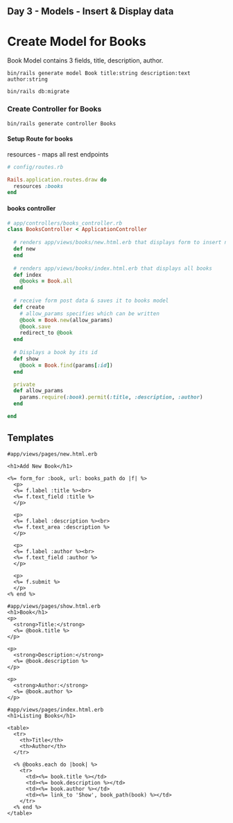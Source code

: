 ## Day 3 - Models - Insert & Display data



# Create Model for Books

Book Model contains 3 fields, title, description, author. 

```
bin/rails generate model Book title:string description:text author:string

bin/rails db:migrate
```


### Create Controller for Books
```
bin/rails generate controller Books

```

#### Setup  Route for books
resources - maps all rest endpoints
```ruby
# config/routes.rb

Rails.application.routes.draw do
  resources :books
end

```

#### books controller

```ruby
# app/controllers/books_controller.rb 
class BooksController < ApplicationController
  
  # renders app/views/books/new.html.erb that displays form to insert new book
  def new
  end
  
  # renders app/views/books/index.html.erb that displays all books
  def index
    @books = Book.all
  end
  
  # receive form post data & saves it to books model
  def create
    # allow_params specifies which can be written
    @book = Book.new(allow_params)
    @book.save
    redirect_to @book
  end
  
  # Displays a book by its id
  def show
    @book = Book.find(params[:id])
  end

  private
  def allow_params
    params.require(:book).permit(:title, :description, :author)
  end

end
```


## Templates

```
#app/views/pages/new.html.erb

<h1>Add New Book</h1>

<%= form_for :book, url: books_path do |f| %>
  <p>
  <%= f.label :title %><br>
  <%= f.text_field :title %>
  </p>

  <p>
  <%= f.label :description %><br>
  <%= f.text_area :description %>
  </p>

  <p>
  <%= f.label :author %><br>
  <%= f.text_field :author %>
  </p>

  <p>
  <%= f.submit %>
  </p>
<% end %>
```

```
#app/views/pages/show.html.erb
<h1>Book</h1>
<p>
  <strong>Title:</strong>
  <%= @book.title %>
</p>
 
<p>
  <strong>Description:</strong>
  <%= @book.description %>
</p>

<p>
  <strong>Author:</strong>
  <%= @book.author %>
</p>

````

```
#app/views/pages/index.html.erb
<h1>Listing Books</h1>
 
<table>
  <tr>
    <th>Title</th>
    <th>Author</th>
  </tr>
 
  <% @books.each do |book| %>
    <tr>
      <td><%= book.title %></td>
      <td><%= book.description %></td>
      <td><%= book.author %></td>
      <td><%= link_to 'Show', book_path(book) %></td>
    </tr>
  <% end %>
</table>

```

